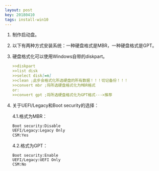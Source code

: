 ```yaml
---
layout: post
key: 20180410
tags: install-win10
---
```


<!--more-->

1. 制作启动盘。

2. 以下有两种方式安装系统：一种硬盘格式是MBR，一种硬盘格式是GPT。

3. 硬盘格式化可以使用Windows自带的diskpart。

   ```markdown
   >>diskpart
   >>list disk
   >>select disk[=n]
   >>clean ;此步会格式化所选硬盘的所有数据！！！切记备份！！！
   >>convert mbr ;将所选硬盘格式化为MBR格式
   or:
   >>convert gpt ;将所选硬盘格式化为GPT格式--->推荐
   ```

4. 关于UEFI/Legacy和Boot security的选择：

   4.1.格式为MBR：

   ```markdown
   Boot security:Disable
   UEFI/Legacy:Legacy Only
   CSM:Yes
   ```

   4.2.格式为GPT：

   ```
   Boot security:Enable
   UEFI/Legacy:UEFI Only
   CSM:No
   ```